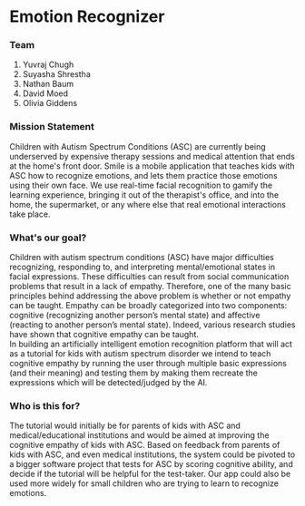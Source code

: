 # Emotion Recognizer

### Team
1. Yuvraj Chugh
2. Suyasha Shrestha
3. Nathan Baum
4. David Moed
5. Olivia Giddens

### Mission Statement
Children with Autism Spectrum Conditions (ASC) are currently being underserved by expensive therapy sessions and medical attention that ends at the home's front door. Smile is a mobile application that teaches kids with ASC how to recognize emotions, and lets them practice those emotions using their own face. We use real-time facial recognition to gamify the learning experience, bringing it out of the therapist's office, and into the home, the supermarket, or any where else that real emotional interactions take place.

### What's our goal?
Children with autism spectrum conditions (ASC) have major difficulties recognizing, responding to, and interpreting mental/emotional states in facial expressions. These difficulties can result from social communication problems that result in a lack of empathy. Therefore, one of the many basic principles behind addressing the above problem is whether or not empathy can be taught.
Empathy can be broadly categorized into two components: cognitive (recognizing another person’s mental state) and affective (reacting to another person’s mental state). Indeed, various research studies have shown that cognitive empathy can be taught.  
In building an artificially intelligent emotion recognition platform that will act as a tutorial for kids with autism spectrum disorder we intend to teach cognitive empathy by running the user through multiple basic expressions (and their meaning) and testing them by making them recreate the expressions which will be detected/judged by the AI.

### Who is this for?
The tutorial would initially be for parents of kids with ASC and medical/educational institutions and would be aimed at improving the cognitive empathy of kids with ASC. Based on feedback from parents of kids with ASC, and even medical institutions, the system could be pivoted to a bigger software project that tests for ASC by scoring cognitive ability, and decide if the tutorial will be helpful for the test-taker. Our app could also be used more widely for small children who are trying to learn to recognize emotions.


